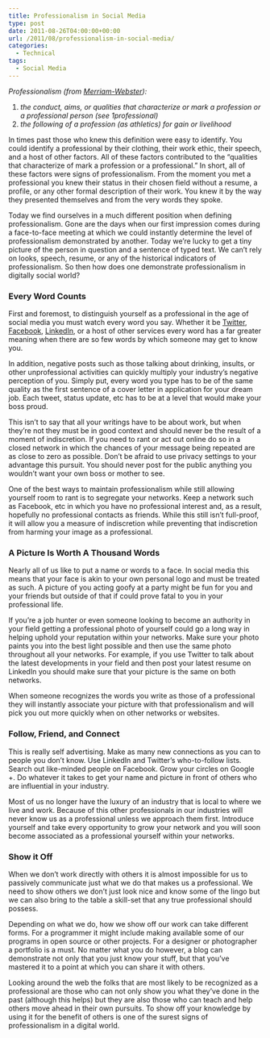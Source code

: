 ```yaml
---
title: Professionalism in Social Media
type: post
date: 2011-08-26T04:00:00+00:00
url: /2011/08/professionalism-in-social-media/
categories:
  - Technical
tags:
  - Social Media
---
```


_Professionalism (from [Merriam-Webster](http://www.merriam-webster.com/dictionary/professionalism "Professionalism - Definitiion")):_

1.  _the conduct, aims, or qualities that characterize or mark a profession or a professional person (see 1professional)_
2.  _the following of a profession (as athletics) for gain or livelihood_

In times past those who knew this definition were easy to identify. You could identify a professional by their clothing, their work ethic, their speech, and a host of other factors. All of these factors contributed to the “qualities that characterize of mark a profession or a professional.” In short, all of these factors were signs of professionalism. From the moment you met a professional you knew their status in their chosen field without a resume, a profile, or any other formal description of their work. You knew it by the way they presented themselves and from the very words they spoke.

Today we find ourselves in a much different position when defining professionalism. Gone are the days when our first impression comes during a face-to-face meeting at which we could instantly determine the level of professionalism demonstrated by another. Today we’re lucky to get a tiny picture of the person in question and a sentence of typed text. We can’t rely on looks, speech, resume, or any of the historical indicators of professionalism. So then how does one demonstrate professionalism in digitally social world?

### Every Word Counts

First and foremost, to distinguish yourself as a professional in the age of social media you must watch every word you say. Whether it be [Twitter][1], [Facebook](https://www.facebook.com/), [LinkedIn](http://linkedin.com "LinkedIn"), or a host of other services every word has a far greater meaning when there are so few words by which someone may get to know you.

In addition, negative posts such as those talking about drinking, insults, or other unprofessional activities can quickly multiply your industry’s negative perception of you. Simply put, every word you type has to be of the same quality as the first sentence of a cover letter in application for your dream job. Each tweet, status update, etc has to be at a level that would make your boss proud.

This isn’t to say that all your writings have to be about work, but when they’re not they must be in good context and should never be the result of a moment of indiscretion. If you need to rant or act out online do so in a closed network in which the chances of your message being repeated are as close to zero as possible. Don’t be afraid to use privacy settings to your advantage this pursuit. You should never post for the public anything you wouldn’t want your own boss or mother to see.

One of the best ways to maintain professionalism while still allowing yourself room to rant is to segregate your networks. Keep a network such as Facebook, etc in which you have no professional interest and, as a result, hopefully no professional contacts as friends. While this still isn’t full-proof, it will allow you a measure of indiscretion while preventing that indiscretion from harming your image as a professional.

### A Picture Is Worth A Thousand Words

Nearly all of us like to put a name or words to a face. In social media this means that your face is akin to your own personal logo and must be treated as such. A picture of you acting goofy at a party might be fun for you and your friends but outside of that if could prove fatal to you in your professional life.

If you’re a job hunter or even someone looking to become an authority in your field getting a professional photo of yourself could go a long way in helping uphold your reputation within your networks. Make sure your photo paints you into the best light possible and then use the same photo throughout all your networks. For example, if you use Twitter to talk about the latest developments in your field and then post your latest resume on LinkedIn you should make sure that your picture is the same on both networks.

When someone recognizes the words you write as those of a professional they will instantly associate your picture with that professionalism and will pick you out more quickly when on other networks or websites.

### Follow, Friend, and Connect

This is really self advertising. Make as many new connections as you can to people you don’t know. Use LinkedIn and Twitter’s who-to-follow lists. Search out like-minded people on Facebook. Grow your circles on Google +. Do whatever it takes to get your name and picture in front of others who are influential in your industry.

Most of us no longer have the luxury of an industry that is local to where we live and work. Because of this other professionals in our industries will never know us as a professional unless we approach them first. Introduce yourself and take every opportunity to grow your network and you will soon become associated as a professional yourself within your networks.

### Show it Off

When we don’t work directly with others it is almost impossible for us to passively communicate just what we do that makes us a professional. We need to show others we don’t just look nice and know some of the lingo but we can also bring to the table a skill-set that any true professional should possess.

Depending on what we do, how we show off our work can take different forms. For a programmer it might include making available some of our programs in open source or other projects. For a designer or photographer a portfolio is a must. No matter what you do  however, a blog can demonstrate not only that you just know your stuff, but that you’ve mastered it to a point at which you can share it with others.

Looking around the web the folks that are most likely to be recognized as a professional are those who can not only show you what they’ve done in the past (although this helps) but they are also those who can teach and help others move ahead in their own pursuits. To show off your knowledge by using it for the benefit of others is one of the surest signs of professionalism in a digital world.

 [1]: http://twitter.com "Twitter"